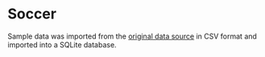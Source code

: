 # Soccer

Sample data was imported from the [original data source](https://www.kaggle.com/hugomathien/soccer) in CSV format and imported into a SQLite database.
